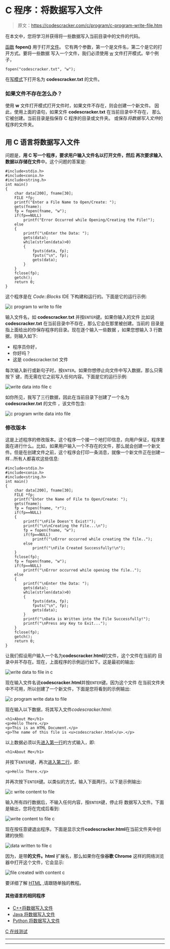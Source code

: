 # C 程序：将数据写入文件

> 原文：<https://codescracker.com/c/program/c-program-write-file.htm>

在本文中，您将学习并获得将一些数据写入当前目录中的文件的代码。

[函数](/c/c-functions.htm) **fopen()** 用于打开[文件](/c/c-file-io.htm)。 它有两个参数，第一个是文件名，第二个是它的打开方式。要将一些数据 写入一个文件，我们必须使用 <u>w</u> 文件打开模式。举个例子，

```
fopen("codescracker.txt", "w");
```

在<u>写模式</u>下打开名为 **codescracker.txt** 的文件。

### 如果文件不存在怎么办？

使用 **w** 文件打开模式打开文件时，如果文件不存在，则会创建一个新文件。 因此，使用上面的语句，如果文件 **codescracker.txt** 在当前目录中不存在， 那么它被创建。当前目录是指保存 C 程序的目录或文件夹。 或保存*将数据写入文件*的程序的文件夹。

## 用 C 语言将数据写入文件

问题是，**用 C 写一个程序，要求用户输入文件名以打开文件，然后 再次要求输入数据以存储在文件**中。这个问题的答案是:

```
#include<stdio.h>
#include<conio.h>
#include<string.h>
int main()
{
    char data[200], fname[30];
    FILE *fp;
    printf("Enter a File Name to Open/Create: ");
    gets(fname);
    fp = fopen(fname, "w");
    if(fp==NULL)
        printf("Error Occurred while Opening/Creating the File!");
    else
    {
        printf("\nEnter the Data: ");
        gets(data);
        while(strlen(data)>0)
        {
            fputs(data, fp);
            fputs("\n", fp);
            gets(data);
        }
    }
    fclose(fp);
    getch();
    return 0;
}
```

这个程序是在 *Code::Blocks* IDE 下构建和运行的。下面是它的运行示例:

![c program to write to file](img/2b85fdccc764e0601024eb53cbd1e308.png)

输入文件名，如 **codescracker.txt** 并按`ENTER`键。如果你输入的文件 比如说 **codescracker.txt** 在当前目录中不存在，那么它会在那里被创建。当前的 目录是指上面给出的你保存程序的目录。现在逐个输入一些数据 ，如果您想输入 3 行数据，则输入如下:

*   程序员你好，
*   你好吗？
*   这是 codescracker.txt 文件

每次输入新行或新句子时，按`ENTER`。如果你想停止向文件中写入数据，那么只需按下 键，而无需在它之前写入任何内容。下面是它的运行示例:

![write data into file c](img/5dd13a83eece9a78ef1ecad5cd8ce069.png)

如你所见，我写了三行数据，因此在当前目录下创建了一个名为 **codescracker.txt** 的文件 ，该文件包含:

![c program write data into file](img/e6b262f7405cc8f5fde125f327de7c52.png)

### 修改版本

这是上述程序的修改版本。这个程序一个接一个地打印信息，向用户保证，程序里面在进行什么。比如，如果用户输入一个不存在的文件，那么就会创建一个新文件。但是在创建文件之前，这个程序会打印一条消息，就像一个新文件正在创建一样...所有人都喜欢这些信息:

```
#include<stdio.h>
#include<conio.h>
#include<string.h>
int main()
{
    char data[200], fname[30];
    FILE *fp;
    printf("Enter the Name of File to Open/Create: ");
    gets(fname);
    fp = fopen(fname, "r");
    if(fp==NULL)
    {
        printf("\nFile Doesn't Exist!");
        printf("\n\nCreating the File...\n");
        fp = fopen(fname, "w");
        if(fp==NULL)
            printf("\nError occurred while creating the file..");
        else
            printf("\nFile Created Successfully!\n");
    }
    fclose(fp);
    fp = fopen(fname, "w");
    if(fp==NULL)
        printf("\nError occurred while opening the file..");
    else
    {
        printf("\nEnter the Data: ");
        gets(data);
        while(strlen(data)>0)
        {
            fputs(data, fp);
            fputs("\n", fp);
            gets(data);
        }
        printf("\nData is Written into the File Successfully!");
        printf("\nPress any Key to Exit...");
    }
    fclose(fp);
    getch();
    return 0;
}
```

让我们假设用户输入一个名为**codescracker.html**的文件，这个文件在当前的 目录中并不存在。现在，上面程序的示例运行如下。这是最初的输出:

![write data to file in c](img/43e88bfc5db6adfd37175557c3ed9e29.png)

现在输入文件名说**codescracker.html**并按`ENTER`键。因为这个文件 在当前文件夹中不可用，所以创建了一个新文件，下面是您将看到的示例输出:

![c program write data to file](img/dcc27dd847a3afa3aadd2cd032e897ed.png)

现在输入以下数据，将其写入文件*codescracker.html*:

```
<h1>About Me</h1>
<p>Hello There.</p>
<p>This is an HTML Document.</p>
<p>The name of this file is <u>codescracker.html</u>.</p>
```

以上数据必须以先<u>进入第一行</u>的方式输入，即:

```
<h1>About Me</h1>
```

并按下`ENTER`键，再次<u>进入第二行</u>，即:

```
<p>Hello There.</p>
```

并再次按下`ENTER`键。以类似的方式，输入下面两行。以下是示例输出:

![c write content to file](img/c2b08ed91695ae88c081644edb9d58be.png)

输入所有四行数据后，不输入任何内容，按`ENTER`键，停止将 数据写入文件。下面是输出，您将在完成后看到:

![write content to file c](img/17f72a9b6de4a30c592808b8be685cd4.png)

现在按任意键退出程序。下面是显示文件**codescracker.html**在当前文件夹中创建的快照:

![data written to file c](img/e834c02fe732c9f0a50be4f6b11e6594.png)

因为，是带**的文件。html** 扩展名，那么如果你在像**谷歌 Chrome** 这样的网络浏览器中打开这个文件，它会显示:

![file created with content c](img/e03858123e6b3b0c4dba00af501e311e.png)

要详细了解 [HTML](/html/index.htm) ,请跟随单独的教程。

#### 其他语言的相同程序

*   [C++将数据写入文件](/cpp/program/cpp-program-write-file.htm)
*   [Java 将数据写入文件](/java/program/java-program-write-to-file.htm)
*   [Python 将数据写入文件](/python/program/python-program-write-to-file.htm)

[C 在线测试](/exam/showtest.php?subid=2)

* * *

* * *